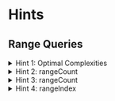 # Hints

## Range Queries

<details>
  <summary>Hint 1: Optimal Complexities</summary>
  rangeCount should run in O(log(N)). rangeIndex should run in O(log(N) + L), where L = number of keys between [lo,  hi].
</details>

<details>
  <summary>Hint 2: rangeCount </summary>
  As a first step, write a function rank(k) which returns the number of keys <= k.
</details>

<details>
  <summary>Hint 3: rangeCount </summary>
  Augment the RangeNode to store the number of nodes in its subtree.
</details>

<details>
  <summary>Hint 4: rangeIndex </summary>
  Your solution to this will look quite similar to an in-order-traversal.
</details>
